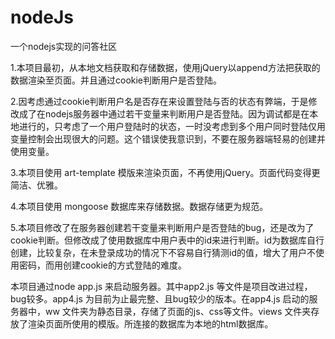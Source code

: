 # nodeJs
一个nodejs实现的问答社区

1.本项目最初，从本地文档获取和存储数据，使用jQuery以append方法把获取的数据渲染至页面。并且通过cookie判断用户是否登陆。

2.因考虑通过cookie判断用户名是否存在来设置登陆与否的状态有弊端，于是修改成了在nodejs服务器中通过若干变量来判断用户是否登陆。因为调试都是在本地进行的，只考虑了一个用户登陆时的状态，一时没考虑到多个用户同时登陆仅用变量控制会出现很大的问题。这个错误使我意识到，不要在服务器端轻易的创建并使用变量。

3.本项目使用 art-template 模版来渲染页面，不再使用jQuery。页面代码变得更简洁、优雅。

4.本项目使用 mongoose 数据库来存储数据。数据存储更为规范。

5.本项目修改了在服务器创建若干变量来判断用户是否登陆的bug，还是改为了cookie判断。但修改成了使用数据库中用户表中的id来进行判断。id为数据库自行创建，比较复杂，在未登录成功的情况下不容易自行猜测id的值，增大了用户不使用密码，而用创建cookie的方式登陆的难度。

本项目通过node app.js 来启动服务器。其中app2.js 等文件是项目改进过程，bug较多。app4.js 为目前为止最完整、且bug较少的版本。在app4.js 启动的服务器中，ww 文件夹为静态目录，存储了页面的js、css等文件。views 文件夹存放了渲染页面所使用的模版。所连接的数据库为本地的html数据库。
